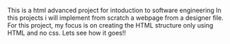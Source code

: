 This is a html advanced project for intoduction to software engineering
In this projects i will implement from scratch a webpage from a designer file.
For this project, my focus is on creating the HTML structure only using HTML and no css.
Lets see how it goes!!
